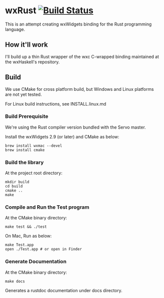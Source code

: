 # wxRust [![Build Status](https://travis-ci.org/kenz-gelsoft/wxRust.png?branch=master)](https://travis-ci.org/kenz-gelsoft/wxRust)

This is an attempt creating wxWidgets binding for the Rust programming language.

## How it'll work

I'll build up a thin Rust wrapper of the wxc C-wrapped binding maintained at the wxHaskell's repository.

## Build

We use CMake for cross platform build, but Windows and Linux platforms are not yet tested.

For Linux build instructions, see INSTALL.linux.md

### Build Prerequisite

We're using the Rust compiler version bundled with the Servo master.

Install the wxWidgets 2.9 (or later) and CMake as below:

    brew install wxmac --devel
    brew install cmake

### Build the library

At the project root directory:

    mkdir build
    cd build
    cmake ..
    make

### Compile and Run the Test program

At the CMake binary directory:

    make test && ./test

On Mac, Run as below:

    make Test.app
    open ./Test.app # or open in Finder

### Generate Documentation

At the CMake binary directory:

    make docs

Generates a rustdoc documentation under docs directory.
